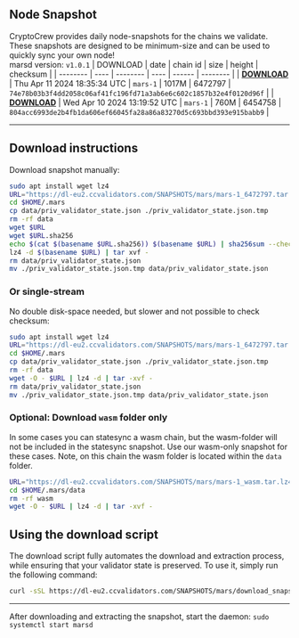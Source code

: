 ## Node Snapshot
CryptoCrew provides daily node-snapshots for the chains we validate. These snapshots are designed to be minimum-size and can be used to quickly sync your own node!  
marsd version: `v1.0.1`
| DOWNLOAD | date | chain id | size | height | checksum |
| -------- | ---- | -------- | ---- | ------ | -------- |
| **[DOWNLOAD](https://dl-eu2.ccvalidators.com/SNAPSHOTS/mars/mars-1_6472797.tar.lz4)** | Thu Apr 11 2024 18:35:34 UTC | `mars-1` | 1017M | 6472797 | `74e78b03b3f4dd2058c06af41fc196fd71a3ab6e6c602c1857b32e4f0120d96f` |
| **[DOWNLOAD](https://dl-eu2.ccvalidators.com/SNAPSHOTS/mars/mars-1_6454758.tar.lz4)** | Wed Apr 10 2024 13:19:52 UTC | `mars-1` | 760M | 6454758 | `804acc6993de2b4fb1da606ef66045fa28a86a83270d5c693bbd393e915babb9` |

---

## Download instructions
Download snapshot manually:
```sh
sudo apt install wget lz4
URL="https://dl-eu2.ccvalidators.com/SNAPSHOTS/mars/mars-1_6472797.tar.lz4"
cd $HOME/.mars
cp data/priv_validator_state.json ./priv_validator_state.json.tmp
rm -rf data
wget $URL
wget $URL.sha256
echo $(cat $(basename $URL.sha256)) $(basename $URL) | sha256sum --check
lz4 -d $(basename $URL) | tar xvf -
rm data/priv_validator_state.json
mv ./priv_validator_state.json.tmp data/priv_validator_state.json
```

### Or single-stream
No double disk-space needed, but slower and not possible to check checksum:
```sh
sudo apt install wget lz4
URL="https://dl-eu2.ccvalidators.com/SNAPSHOTS/mars/mars-1_6472797.tar.lz4"
cd $HOME/.mars
cp data/priv_validator_state.json ./priv_validator_state.json.tmp
rm -rf data
wget -O - $URL | lz4 -d | tar -xvf -
rm data/priv_validator_state.json
mv ./priv_validator_state.json.tmp data/priv_validator_state.json
```


### Optional: Download `wasm` folder only
In some cases you can statesync a wasm chain, but the wasm-folder will not be included in the statesync snapshot. Use our wasm-only snapshot for these cases. Note, on this chain the wasm folder is located within the `data` folder.
```sh
URL="https://dl-eu2.ccvalidators.com/SNAPSHOTS/mars/mars-1_wasm.tar.lz4"
cd $HOME/.mars/data
rm -rf wasm
wget -O - $URL | lz4 -d | tar -xvf -
```


## Using the download script

The download script fully automates the download and extraction process, while ensuring that your validator state is preserved. To use it, simply run the following command:
```sh
curl -sSL https://dl-eu2.ccvalidators.com/SNAPSHOTS/mars/download_snapshot.sh | bash
```
---

After downloading and extracting the snapshot, start the daemon: `sudo systemctl start marsd`

